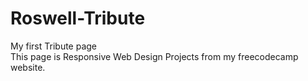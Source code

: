 # Roswell-Tribute
My first Tribute page<br>
This page is Responsive Web Design Projects from my freecodecamp website.
